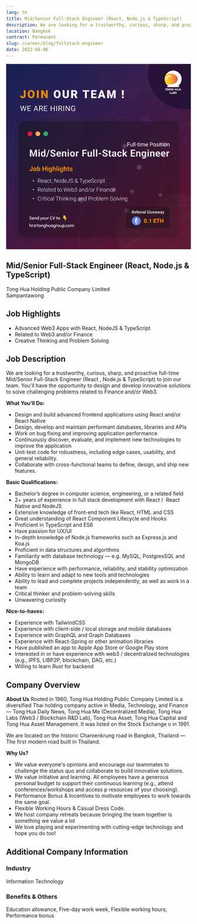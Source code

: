 ```yaml
---
lang: th
title: Mid/Senior Full-Stack Engineer (React, Node.js & TypeScript)
description: We are looking for a trustworthy, curious, sharp, and proactive full-time Mid/Senior Full-Stack Engineer (React , Node.js & TypeScript) to join our team. You'll have the opportunity to design and develop innovative solutions to solve challenging problems related to Finance and/or Web3.
location: Bangkok
contract: Permanent
slug: /career/blog/fullstack-engineer
date: 2022-04-06
---
```

![Mid/Senior Full-Stack Engineer (React, Node.js & TypeScript)](../../../images/senior_fullstack_engineer.png)

## Mid/Senior Full-Stack Engineer (React, Node.js & TypeScript)

Tong Hua Holding Public Company Limited  
Sampantawong  

## Job Highlights

- Advanced Web3 Apps with React, NodeJS & TypeScript
- Related to Web3 and/or Finance
- Creative Thinking and Problem Solving

## Job Description

We are looking for a trustworthy, curious, sharp, and proactive full-time Mid/Senior Full-Stack Engineer (React , Node.js & TypeScript) to join our team. You'll have the opportunity to design and develop innovative solutions to solve challenging problems related to Finance and/or Web3.

**What You'll Do:**

- Design and build advanced frontend applications using React and/or React Native
- Design, develop and maintain performant databases, libraries and APIs
- Work on bug fixing and improving application performance
- Continuously discover, evaluate, and implement new technologies to improve the application
- Unit-test code for robustness, including edge cases, usability, and general reliability.
- Collaborate with cross-functional teams to define, design, and ship new features.

**Basic Qualifications:**

- Bachelorʼs degree in computer science, engineering, or a related field
- 2+ years of experience in full stack development with React /  React Native and NodeJS
- Extensive knowledge of front-end tech like React, HTML and CSS
- Great understanding of React Component Lifecycle and Hooks
- Proficient in TypeScript and ES6
- Have passion for UX/UI
- In-depth knowledge of Node.js frameworks such as Express.js and Koa.js
- Proficient in data structures and algorithms
- Familiarity with database technology — e.g. MySQL, PostgresSQL and MongoDB
- Have experience with performance, reliability, and stability optimization
- Ability to learn and adapt to new tools and technologies
- Ability to lead and complete projects independently, as well as work in a team
- Critical thinker and problem-solving skills
- Unwavering curiosity

**Nice-to-haves:**

- Experience with TailwindCSS
- Experience with client-side / local storage and mobile databases
- Experience with GraphQL and Graph Databases
- Experience with React-Spring or other animation libraries
- Have published an app to Apple App Store or Google Play store
- Interested in or have experience with web3 / decentralized technologies (e.g., IPFS, LIBP2P, blockchain, DAG, etc.)
- Willing to learn Rust for backend

## Company Overview

**About Us**
Rooted in 1960, Tong Hua Holding Public Company Limited is a diversified Thai holding company active in Media, Technology, and Finance — Tong Hua Daily News, Tong Hua Me (Decentralized Media), Tong Hua Labs (Web3 / Blockchain R&D Lab), Tong Hua Asset, Tong Hua Capital and Tong Hua Asset Management. It was listed on the Stock Exchange o in 1991.

We are located on the historic Charoenkrung road in Bangkok, Thailand — The first modern road built in Thailand.

**Why Us?**

- We value everyone's opinions and encourage our teammates to challenge the status quo and collaborate to build innovative solutions.
- We value initiative and learning. All employees have a generous personal budget to support their continuous learning (e.g., attend conferences/workshops and access p resources of your choosing).
- Performance Bonus & Incentives to motivate employees to work towards the same goal.
- Flexible Working Hours & Casual Dress Code.
- We host company retreats because bringing the team together is something we value a lot
- We love playing and experimenting with cutting-edge technology and hope you do too!

## Additional Company Information

### Industry

Information Technology

### Benefits & Others

Education allowance, Five-day work week, Flexible working hours, Performance bonus
